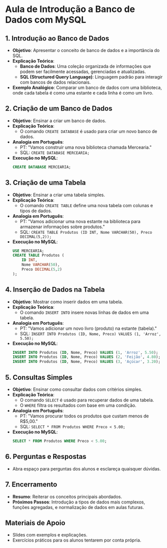 
# Aula de Introdução a Banco de Dados com MySQL

## 1. Introdução ao Banco de Dados
- **Objetivo**: Apresentar o conceito de banco de dados e a importância do SQL.
- **Explicação Teórica**:
  - **Banco de Dados**: Uma coleção organizada de informações que podem ser facilmente acessadas, gerenciadas e atualizadas.
  - **SQL (Structured Query Language)**: Linguagem padrão para interagir com bancos de dados relacionais.
- **Exemplo Analógico**: Comparar um banco de dados com uma biblioteca, onde cada tabela é como uma estante e cada linha é como um livro.

## 2. Criação de um Banco de Dados
- **Objetivo**: Ensinar a criar um banco de dados.
- **Explicação Teórica**: 
  - O comando `CREATE DATABASE` é usado para criar um novo banco de dados.
- **Analogia em Português**:
  - PT: "Vamos construir uma nova biblioteca chamada Mercearia."
  - SQL: `CREATE DATABASE MERCEARIA;`
- **Execução no MySQL**:
  ```sql
  CREATE DATABASE MERCEARIA;
  ```

## 3. Criação de uma Tabela
- **Objetivo**: Ensinar a criar uma tabela simples.
- **Explicação Teórica**:
  - O comando `CREATE TABLE` define uma nova tabela com colunas e tipos de dados.
- **Analogia em Português**:
  - PT: "Vamos adicionar uma nova estante na biblioteca para armazenar informações sobre produtos."
  - SQL: `CREATE TABLE Produtos (ID INT, Nome VARCHAR(50), Preco DECIMAL(5,2));`
- **Execução no MySQL**:
  ```sql
  USE MERCEARIA;
  CREATE TABLE Produtos (
      ID INT,
      Nome VARCHAR(50),
      Preco DECIMAL(5,2)
  );
  ```

## 4. Inserção de Dados na Tabela
- **Objetivo**: Mostrar como inserir dados em uma tabela.
- **Explicação Teórica**:
  - O comando `INSERT INTO` insere novas linhas de dados em uma tabela.
- **Analogia em Português**:
  - PT: "Vamos adicionar um novo livro (produto) na estante (tabela)."
  - SQL: `INSERT INTO Produtos (ID, Nome, Preco) VALUES (1, 'Arroz', 5.50);`
- **Execução no MySQL**:
  ```sql
  INSERT INTO Produtos (ID, Nome, Preco) VALUES (1, 'Arroz', 5.50);
  INSERT INTO Produtos (ID, Nome, Preco) VALUES (2, 'Feijão', 4.80);
  INSERT INTO Produtos (ID, Nome, Preco) VALUES (3, 'Açúcar', 3.20);
  ```

## 5. Consultas Simples
- **Objetivo**: Ensinar como consultar dados com critérios simples.
- **Explicação Teórica**:
  - O comando `SELECT` é usado para recuperar dados de uma tabela.
  - O `WHERE` filtra os resultados com base em uma condição.
- **Analogia em Português**:
  - PT: "Vamos procurar todos os produtos que custam menos de R$5,00."
  - SQL: `SELECT * FROM Produtos WHERE Preco < 5.00;`
- **Execução no MySQL**:
  ```sql
  SELECT * FROM Produtos WHERE Preco < 5.00;
  ```

## 6. Perguntas e Respostas
- Abra espaço para perguntas dos alunos e esclareça quaisquer dúvidas.

## 7. Encerramento
- **Resumo**: Reiterar os conceitos principais abordados.
- **Próximos Passos**: Introdução a tipos de dados mais complexos, funções agregadas, e normalização de dados em aulas futuras.

## Materiais de Apoio
- Slides com exemplos e explicações.
- Exercícios práticos para os alunos tentarem por conta própria.
